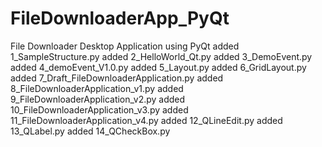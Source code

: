 # FileDownloaderApp_PyQt
File Downloader Desktop Application using PyQt
added 1_SampleStructure.py
added 2_HelloWorld_Qt.py
added 3_DemoEvent.py
added 4_demoEvent_V1.0.py
added 5_Layout.py
added 6_GridLayout.py
added 7_Draft_FileDownloaderApplication.py
added 8_FileDownloaderApplication_v1.py
added 9_FileDownloaderApplication_v2.py
added 10_FileDownloaderApplication_v3.py
added 11_FileDownloaderApplication_v4.py
added 12_QLineEdit.py
added 13_QLabel.py
added 14_QCheckBox.py
